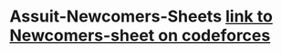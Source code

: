 # Assuit-Newcomers-Sheets [link to Newcomers-sheet on codeforces](https://codeforces.com/group/MWSDmqGsZm/contests)
